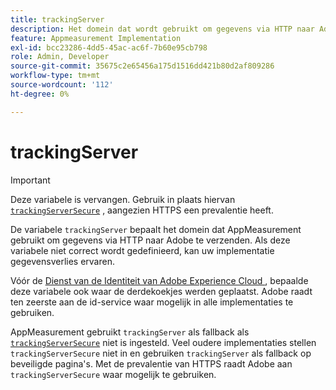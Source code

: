 ```yaml
---
title: trackingServer
description: Het domein dat wordt gebruikt om gegevens via HTTP naar Adobe te verzenden.
feature: Appmeasurement Implementation
exl-id: bcc23286-4dd5-45ac-ac6f-7b60e95cb798
role: Admin, Developer
source-git-commit: 35675c2e65456a175d1516dd421b80d2af809286
workflow-type: tm+mt
source-wordcount: '112'
ht-degree: 0%

---
```


# trackingServer

>[!IMPORTANT]
>
>Deze variabele is vervangen. Gebruik in plaats hiervan [`trackingServerSecure`](trackingserversecure.md) , aangezien HTTPS een prevalentie heeft.

De variabele `trackingServer` bepaalt het domein dat AppMeasurement gebruikt om gegevens via HTTP naar Adobe te verzenden. Als deze variabele niet correct wordt gedefinieerd, kan uw implementatie gegevensverlies ervaren.

Vóór de [ Dienst van de Identiteit van Adobe Experience Cloud ](https://experienceleague.adobe.com/en/docs/id-service/using/home), bepaalde deze variabele ook waar de derdekoekjes werden geplaatst. Adobe raadt ten zeerste aan de id-service waar mogelijk in alle implementaties te gebruiken.

AppMeasurement gebruikt `trackingServer` als fallback als [`trackingServerSecure`](trackingserversecure.md) niet is ingesteld. Veel oudere implementaties stellen `trackingServerSecure` niet in en gebruiken `trackingServer` als fallback op beveiligde pagina&#39;s. Met de prevalentie van HTTPS raadt Adobe aan `trackingServerSecure` waar mogelijk te gebruiken.
